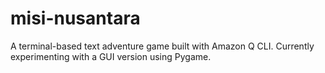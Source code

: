 # misi-nusantara
A terminal-based text adventure game built with Amazon Q CLI. Currently experimenting with a GUI version using Pygame.
